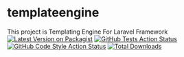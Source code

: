 # templateengine
This project is Templating Engine For Laravel Framework
[![Latest Version on Packagist](https://img.shields.io/packagist/v/asiifdev/laraveltemplateengine.svg?style=flat-square)](https://packagist.org/packages/asiifdev/laraveltemplateengine)
[![GitHub Tests Action Status](https://img.shields.io/github/actions/workflow/status/asiifdev/laraveltemplateengine/run-tests.yml?branch=main&label=tests&style=flat-square)](https://github.com/asiifdev/laraveltemplateengine/actions?query=workflow%3Arun-tests+branch%3Amain)
[![GitHub Code Style Action Status](https://img.shields.io/github/actions/workflow/status/asiifdev/laraveltemplateengine/fix-php-code-style-issues.yml?branch=main&label=code%20style&style=flat-square)](https://github.com/asiifdev/laraveltemplateengine/actions?query=workflow%3A"Fix+PHP+code+style+issues"+branch%3Amain)
[![Total Downloads](https://img.shields.io/packagist/dt/asiifdev/laraveltemplateengine.svg?style=flat-square)](https://packagist.org/packages/asiifdev/laraveltemplateengine)
